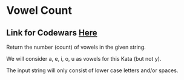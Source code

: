 # Vowel Count
## Link for Codewars [Here](https://www.codewars.com/kata/54ff3102c1bad923760001f3/rust)

Return the number (count) of vowels in the given string.

We will consider a, e, i, o, u as vowels for this Kata (but not y).

The input string will only consist of lower case letters and/or spaces.
